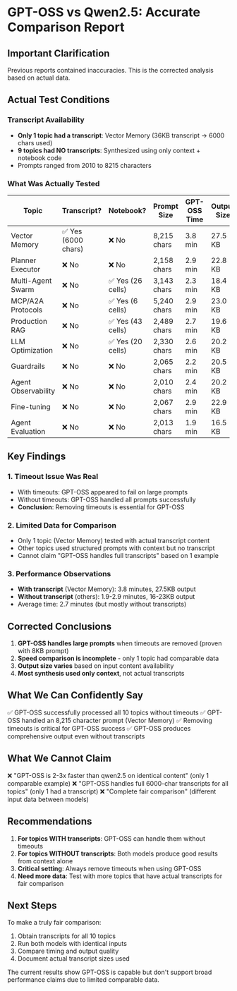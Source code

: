 # GPT-OSS vs Qwen2.5: Accurate Comparison Report

## Important Clarification

Previous reports contained inaccuracies. This is the corrected analysis based on actual data.

## Actual Test Conditions

### Transcript Availability
- **Only 1 topic had a transcript**: Vector Memory (36KB transcript → 6000 chars used)
- **9 topics had NO transcripts**: Synthesized using only context + notebook code
- Prompts ranged from 2010 to 8215 characters

### What Was Actually Tested

| Topic | Transcript? | Notebook? | Prompt Size | GPT-OSS Time | Output Size |
|-------|------------|-----------|-------------|--------------|-------------|
| Vector Memory | ✅ Yes (6000 chars) | ❌ No | 8,215 chars | 3.8 min | 27.5 KB |
| Planner Executor | ❌ No | ❌ No | 2,158 chars | 2.9 min | 22.8 KB |
| Multi-Agent Swarm | ❌ No | ✅ Yes (26 cells) | 3,143 chars | 2.3 min | 18.4 KB |
| MCP/A2A Protocols | ❌ No | ✅ Yes (6 cells) | 5,240 chars | 2.9 min | 23.0 KB |
| Production RAG | ❌ No | ✅ Yes (43 cells) | 2,489 chars | 2.7 min | 19.6 KB |
| LLM Optimization | ❌ No | ✅ Yes (20 cells) | 2,330 chars | 2.6 min | 20.2 KB |
| Guardrails | ❌ No | ❌ No | 2,065 chars | 2.2 min | 20.5 KB |
| Agent Observability | ❌ No | ❌ No | 2,010 chars | 2.4 min | 20.2 KB |
| Fine-tuning | ❌ No | ❌ No | 2,067 chars | 2.9 min | 22.9 KB |
| Agent Evaluation | ❌ No | ❌ No | 2,013 chars | 1.9 min | 16.5 KB |

## Key Findings

### 1. Timeout Issue Was Real
- With timeouts: GPT-OSS appeared to fail on large prompts
- Without timeouts: GPT-OSS handled all prompts successfully
- **Conclusion**: Removing timeouts is essential for GPT-OSS

### 2. Limited Data for Comparison
- Only 1 topic (Vector Memory) tested with actual transcript content
- Other topics used structured prompts with context but no transcript
- Cannot claim "GPT-OSS handles full transcripts" based on 1 example

### 3. Performance Observations
- **With transcript** (Vector Memory): 3.8 minutes, 27.5KB output
- **Without transcript** (others): 1.9-2.9 minutes, 16-23KB output
- Average time: 2.7 minutes (but mostly without transcripts)

## Corrected Conclusions

1. **GPT-OSS handles large prompts** when timeouts are removed (proven with 8KB prompt)
2. **Speed comparison is incomplete** - only 1 topic had comparable data
3. **Output size varies** based on input content availability
4. **Most synthesis used only context**, not actual transcripts

## What We Can Confidently Say

✅ GPT-OSS successfully processed all 10 topics without timeouts
✅ GPT-OSS handled an 8,215 character prompt (Vector Memory)
✅ Removing timeouts is critical for GPT-OSS success
✅ GPT-OSS produces comprehensive output even without transcripts

## What We Cannot Claim

❌ "GPT-OSS is 2-3x faster than qwen2.5 on identical content" (only 1 comparable example)
❌ "GPT-OSS handles full 6000-char transcripts for all topics" (only 1 had a transcript)
❌ "Complete fair comparison" (different input data between models)

## Recommendations

1. **For topics WITH transcripts**: GPT-OSS can handle them without timeouts
2. **For topics WITHOUT transcripts**: Both models produce good results from context alone
3. **Critical setting**: Always remove timeouts when using GPT-OSS
4. **Need more data**: Test with more topics that have actual transcripts for fair comparison

## Next Steps

To make a truly fair comparison:
1. Obtain transcripts for all 10 topics
2. Run both models with identical inputs
3. Compare timing and output quality
4. Document actual transcript sizes used

The current results show GPT-OSS is capable but don't support broad performance claims due to limited comparable data.